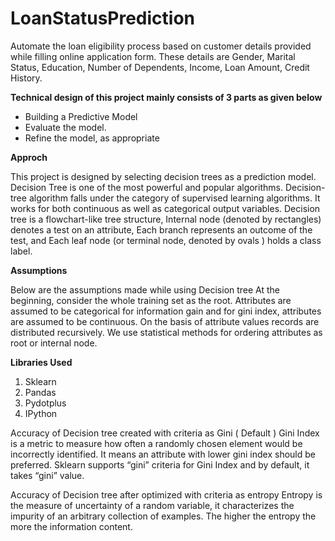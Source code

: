 # LoanStatusPrediction
Automate the loan eligibility process based on customer details provided while filling online application form. These details are Gender, Marital Status, Education, Number of Dependents, Income, Loan Amount, Credit History. 

**Technical design of this project mainly consists of 3 parts as given below**
* Building a Predictive Model
* Evaluate the model.
* Refine the model, as appropriate

**Approch**

This project is designed by selecting decision trees as a prediction model. Decision Tree is one of the most powerful and popular algorithms. Decision-tree algorithm falls under the category of supervised learning algorithms. It works for both continuous as well as categorical output variables.
Decision tree is a flowchart-like tree structure,
Internal node (denoted by rectangles) denotes a test on an attribute,
Each branch represents an outcome of the test, and
Each leaf node (or terminal node, denoted by ovals ) holds a class label.

**Assumptions**

Below are the assumptions made while using Decision tree
At the beginning, consider the whole training set as the root.
Attributes are assumed to be categorical for information gain and for gini index, attributes are assumed to be continuous.
On the basis of attribute values records are distributed recursively.
We use statistical methods for ordering attributes as root or internal node.

**Libraries Used** 
1. Sklearn
2. Pandas
3. Pydotplus
4. IPython

Accuracy of Decision tree created with criteria as Gini ( Default )
Gini Index is a metric to measure how often a randomly chosen element would be incorrectly identified.
It means an attribute with lower gini index should be preferred.
Sklearn supports “gini” criteria for Gini Index and by default, it takes “gini” value.

Accuracy of Decision tree after optimized with criteria as entropy
Entropy is the measure of uncertainty of a random variable, it characterizes the impurity of an arbitrary collection of examples. The higher the entropy the more the information content.
